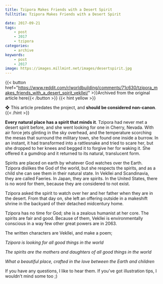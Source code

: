 ```yaml
---
title: Tzipora Makes Friends with a Desert Spirit
fulltitle: Tzipora Makes Friends with a Desert Spirit

date: 2017-09-21
tags:
    - post
    - 2017
    - tzipora
categories:
    - archive
keywords:
    - post
    - 2017
image: https://images.millmint.net/images/desertspirit.jpg
---
```

{{< button href="https://www.reddit.com/r/worldbuilding/comments/71c630/tzipora_makes_friends_with_a_desert_spirit_vekllei/" >}}Archived from the original article here{{< /button >}}
{{< hint yellow >}}

❖ This article predates the project, and **should be considered non-canon**.
{{< /hint >}}

**Every natural place has a spirit that minds it**. Tzipora had never met a desert spirit before, and she went looking for one in Cherry, Nevada. With air force jets glinting in the sky overhead, and the temperature scorching the mesas that surround the military town, she found one inside a burrow. In an instant, it had transformed into a rattlesnake and tried to scare her, but she dropped to her knees and begged it to forgive her for waking it. She offered it a gumdrop and it returned to its natural, translucent form.

Spirits are placed on earth by whatever God watches over the Earth. Tzipora dislikes the God of the world, but she respects the spirits, and as a child she can see them in their natural state. In Vekllei and Scandinavia, they are called Faeries. In Japan, they are spirits. In the United States, there is no word for them, because they are considered to not exist.

Tzipora asked the spirit to watch over her and her father when they are in the desert. From that day on, she left an offering outside in a makeshift shrine in the backyard of their detached midcentury home.

Tzipora has no time for God; she is a zealous humanist at her core. The spirits are fair and good. Because of them, Vekllei is environmentally conscious in a way few other great powers are in 2063.

The written characters are Vekllei, and make a poem;

*Tzipora is looking for all good things in the world*

*The spirits are the mothers and daughters of all good things in the world*

*What a beautiful place, crafted in the love between the Earth and children*

If you have any questions, I like to hear them. If you’ve got illustration tips, I wouldn’t mind some too ;)
